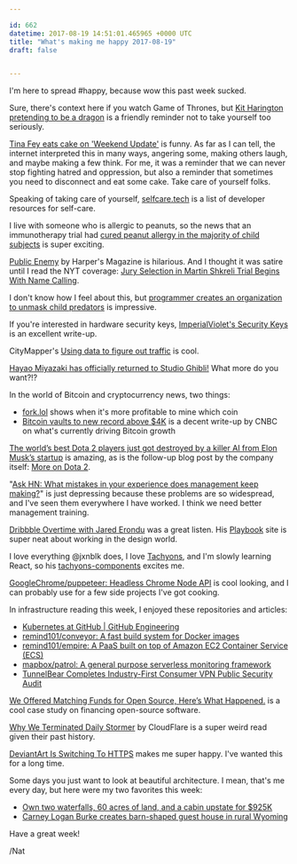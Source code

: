 ```yaml
---

id: 662
datetime: 2017-08-19 14:51:01.465965 +0000 UTC
title: "What's making me happy 2017-08-19"
draft: false


---
```


I'm here to spread #happy, because wow this past week sucked.

Sure, there's context here if you watch Game of Thrones, but [Kit Harington pretending to be a dragon](https://www.buzzfeed.com/kimberleydadds/emilia-clarke-shared-a-hilarious-behind-the-scenes-video-of) is a friendly reminder not to take yourself too seriously.

[Tina Fey eats cake on 'Weekend Update'](http://www.nbcnews.com/pop-culture/tv/tina-fey-snl-uva-alum-urges-protesting-cake-weekend-update-n793786?cid=sm_npd_nn_tw_ma) is funny. As far as I can tell, the internet interpreted this in many ways, angering some, making others laugh, and maybe making a few think. For me, it was a reminder that we can never stop fighting hatred and oppression, but also a reminder that sometimes you need to disconnect and eat some cake. Take care of yourself folks.

Speaking of taking care of yourself, [selfcare.tech](http://selfcare.tech/) is a list of developer resources for self-care.

I live with someone who is allergic to peanuts, so the news that an immunotherapy trial had [cured peanut allergy in the majority of child subjects](https://www.theguardian.com/australia-news/2017/aug/17/peanut-allergy-cured-in-majority-of-children-in-immunotherapy-trial?CMP=twt_gu) is super exciting.

[Public Enemy](https://harpers.org/archive/2017/09/public-enemy/) by Harper's Magazine is hilarious. And I thought it was satire until I read the NYT coverage: [Jury Selection in Martin Shkreli Trial Begins With Name Calling](https://www.nytimes.com/2017/06/26/business/dealbook/martin-shkreli-trial-jury-selection.html).

I don't know how I feel about this, but [programmer creates an organization to unmask child predators](http://money.cnn.com/2017/08/14/technology/business/innocent-lives-foundation-hackers-child-predators/index.html) is impressive.

If you're interested in hardware security keys, [ImperialViolet's Security Keys](https://www.imperialviolet.org/2017/08/13/securitykeys.html) is an excellent write-up.

CityMapper's [Using data to figure out traffic](https://medium.com/citymapper/using-data-to-figure-out-traffic-d6b1262589?source=ifttt--------------1) is cool.

[Hayao Miyazaki has officially returned to Studio Ghibli!](https://i-d.vice.com/en_au/article/zmmxmy/hayao-miyazaki-has-officially-returned-to-studio-ghibli) What more do you want?!?

In the world of Bitcoin and cryptocurrency news, two things:

 - [fork.lol](http://fork.lol) shows when it's more profitable to mine which coin
 - [Bitcoin vaults to new record above $4K](https://www.cnbc.com/2017/08/12/bitcoin-vaults-to-new-record-above-4k-boosted-by-japan-and-multiplying-its-value-fourfold.html) is a decent write-up by CNBC on what's currently driving Bitcoin growth

[The world’s best Dota 2 players just got destroyed by a killer AI from Elon Musk’s startup](https://www.theverge.com/2017/8/11/16137388/dota-2-dendi-open-ai-elon-musk) is amazing, as is the follow-up blog post by the company itself: [More on Dota 2](https://blog.openai.com/more-on-dota-2/).

"[Ask HN: What mistakes in your experience does management keep making?](https://news.ycombinator.com/item?id=15033156)" is just depressing because these problems are so widespread, and I've seen them everywhere I have worked. I think we need better management training.

[Dribbble Overtime with Jared Erondu](https://dribbble.com/overtime/2017/07/25/episode-18-jared-erondu) was a great listen. His [Playbook](https://askplaybook.com/) site is super neat about working in the design world.

I love everything @jxnblk does, I love [Tachyons](http://tachyons.io/), and I'm slowly learning React, so his [tachyons-components](https://github.com/jxnblk/tachyons-components) excites me.

[GoogleChrome/puppeteer: Headless Chrome Node API](https://github.com/GoogleChrome/puppeteer) is cool looking, and I can probably use for a few side projects I've got cooking.

In infrastructure reading this week, I enjoyed these repositories and articles:

 - [Kubernetes at GitHub | GitHub Engineering](https://githubengineering.com/kubernetes-at-github/)
 - [remind101/conveyor: A fast build system for Docker images](https://github.com/remind101/conveyor)
 - [remind101/empire: A PaaS built on top of Amazon EC2 Container Service (ECS)](https://github.com/remind101/empire)
 - [mapbox/patrol: A general purpose serverless monitoring framework](https://github.com/mapbox/patrol)
 - [TunnelBear Completes Industry-First Consumer VPN Public Security Audit](https://www.tunnelbear.com/blog/tunnelbear_public_security_audit/)

[We Offered Matching Funds for Open Source, Here’s What Happened.](https://medium.com/open-collective/matching-funds-for-open-source-9653a81f8dcb?source=ifttt--------------1) is a cool case study on financing open-source software.

[Why We Terminated Daily Stormer](https://blog.cloudflare.com/why-we-terminated-daily-stormer/) by CloudFlare is a super weird read given their past history.

[DeviantArt Is Switching To HTTPS](https://www.deviantart.com/journal/DeviantArt-Is-Switching-To-HTTPS-697996906) makes me super happy. I've wanted this for a long time.

Some days you just want to look at beautiful architecture. I mean, that's me every day, but here were my two favorites this week:

 - [Own two waterfalls, 60 acres of land, and a cabin upstate for $925K](https://www.6sqft.com/own-two-upstate-waterfalls-60-acres-of-land-and-a-cabin-for-925k/)
 - [Carney Logan Burke creates barn-shaped guest house in rural Wyoming](https://www.dezeen.com/2017/08/14/carney-logan-burke-barn-shaped-guest-house-rural-wyoming/#utm_source=instagram-story&utm_medium=social)

Have a great week!

/Nat
